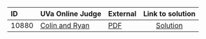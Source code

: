 | ID | UVa Online Judge | External | Link to solution |
|:---|:---|:---|:---:|
| 10880 | [Colin and Ryan](https://onlinejudge.org/index.php?option=com_onlinejudge&Itemid=8&page=show_problem&problem=1821) | [PDF](https://onlinejudge.org/external/108/10880.pdf) | [Solution](https://github.com/versenyi98/uva-solutions/tree/main/solutions/10880%20-%20Colin%20and%20Ryan)|
